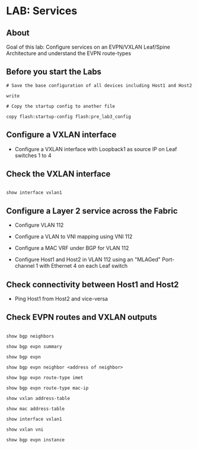# LAB: Services

## About

Goal of this lab: Configure services on an EVPN/VXLAN Leaf/Spine Architecture and understand the EVPN route-types

## Before you start the Labs


```cli
# Save the base configuration of all devices including Host1 and Host2

write

# Copy the startup config to another file

copy flash:startup-config flash:pre_lab3_config
```

## Configure a VXLAN interface

- Configure a VXLAN interface with Loopback1 as source IP on Leaf switches 1 to 4

## Check the VXLAN interface

```cli

show interface vxlan1

```

## Configure a Layer 2 service across the Fabric

- Configure VLAN 112

- Configure a VLAN to VNI mapping using VNI 112

- Configure a MAC VRF under BGP for VLAN 112

- Configure Host1 and Host2 in VLAN 112 using an "MLAGed" Port-channel 1 with Ethernet 4 on each Leaf switch

## Check connectivity between Host1 and Host2

- Ping Host1 from Host2 and vice-versa

## Check EVPN routes and VXLAN outputs

```cli

show bgp neighbors

show bgp evpn summary

show bgp evpn

show bgp evpn neighbor <address of neighbor>

show bgp evpn route-type imet

show bgp evpn route-type mac-ip

show vxlan address-table

show mac address-table

show interface vxlan1

show vxlan vni

show bgp evpn instance

```
